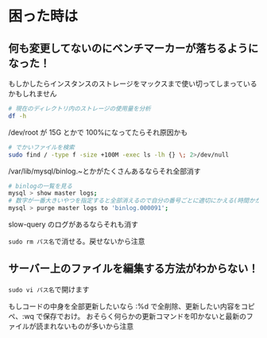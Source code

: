 # 困った時は

## 何も変更してないのにベンチマーカーが落ちるようになった！

もしかしたらインスタンスのストレージをマックスまで使い切ってしまっているかもしれません

```bash
# 現在のディレクトリ内のストレージの使用量を分析
df -h
```

/dev/root が 15G とかで 100%になってたらそれ原因かも

```bash
# でかいファイルを検索
sudo find / -type f -size +100M -exec ls -lh {} \; 2>/dev/null
```

/var/lib/mysql/binlog.~とかがたくさんあるならそれ全部消す

```bash
# binlogの一覧を見る
mysql > show master logs;
# 数字が一番大きいやつを指定すると全部消えるので自分の番号ごとに適切にかえる(時間かかりがち)
mysql > purge master logs to 'binlog.000091';
```

slow-query のログがあるならそれも消す

`sudo rm パス名`で消せる。戻せないから注意

## サーバー上のファイルを編集する方法がわからない！

`sudo vi パス名`で開けます

もしコードの中身を全部更新したいなら
:%d で全削除、更新したい内容をコピペ、:wq で保存でおけ。
おそらく何らかの更新コマンドを叩かないと最新のファイルが読まれないものが多いから注意

